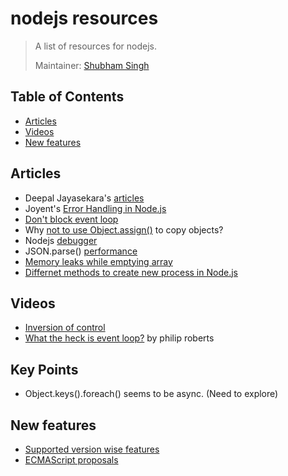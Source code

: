 # nodejs resources
> A list of resources for nodejs.
>
> Maintainer: [Shubham Singh](https://github.com/shbhshs)

## Table of Contents
  - [Articles](##articles)
  - [Videos](##videos)
  - [New features](##new-features)

## Articles
* Deepal Jayasekara's [articles](https://blog.insiderattack.net/event-loop-and-the-big-picture-nodejs-event-loop-part-1-1cb67a182810)
* Joyent's [Error Handling in Node.js](https://www.joyent.com/node-js/production/design/errors)
* [Don't block event loop](https://nodejs.org/en/docs/guides/dont-block-the-event-loop/)
* Why [not to use Object.assign()](https://scotch.io/bar-talk/copying-objects-in-javascript) to copy objects?
* Nodejs [debugger](https://medium.com/@paul_irish/debugging-node-js-nightlies-with-chrome-devtools-7c4a1b95ae27)
* JSON.parse() [performance](https://itnext.io/can-json-parse-be-performance-improvement-ba1069951839)
* [Memory leaks while emptying array](https://www.jstips.co/en/javascript/two-ways-to-empty-an-array/)
* [Differnet methods to create new process in Node.js](https://www.freecodecamp.org/news/node-js-child-processes-everything-you-need-to-know-e69498fe970a/)

## Videos
* [Inversion of control](https://www.youtube.com/watch?v=bAlczbDUXx8)
* [What the heck is event loop?](https://www.youtube.com/watch?v=8aGhZQkoFbQ) by philip roberts

## Key Points
* Object.keys().foreach() seems to be async. (Need to explore)

## New features
* [Supported version wise features](https://node.green/)
* [ECMAScript proposals](https://github.com/tc39/proposals)
